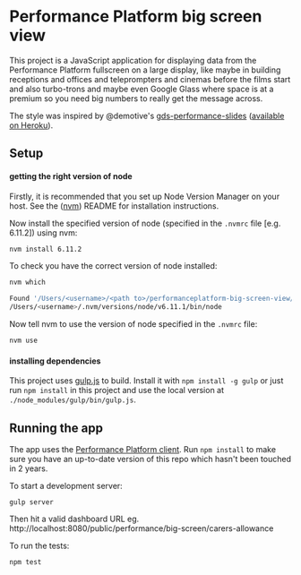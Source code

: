 # Performance Platform big screen view

This project is a JavaScript application for displaying data from
the Performance Platform fullscreen on a large display, like maybe in building receptions and offices and teleprompters and cinemas before the films start and also turbo-trons and maybe even Google Glass where space is at a premium so you need big numbers to really get the message across.

The style was inspired by @demotive's [gds-performance-slides](https://github.com/Demotive/gds-performance-slides) ([available on Heroku](https://gds-screens-slides.herokuapp.com/)).

## Setup

#### getting the right version of node

Firstly, it is recommended that you set up Node Version Manager on your host. See the ([nvm]) README for installation instructions.

[nvm]: https://github.com/creationix/nvm

Now install the specified version of node (specified in the `.nvmrc` file [e.g. 6.11.2]) using nvm:

```bash
nvm install 6.11.2
```

To check you have the correct version of node installed:

```bash
nvm which

Found '/Users/<username>/<path to>/performanceplatform-big-screen-view/.nvmrc' with version <6.11.2>
/Users/<username>/.nvm/versions/node/v6.11.1/bin/node
```

Now tell nvm to use the version of node specified in the `.nvmrc` file:

```bash
nvm use
```

#### installing dependencies

This project uses [gulp.js][gulp] to build. Install it with `npm install -g gulp` or just run
`npm install` in this project and use the local version at `./node_modules/gulp/bin/gulp.js`.

[gulp]: http://gulpjs.com/

## Running the app

The app uses the [Performance Platform client](https://github.com/alphagov/performanceplatform-client.js). Run `npm install` to make sure you have an up-to-date version of this repo which hasn't been touched in 2 years.

To start a development server:

```
gulp server
```

Then hit a valid dashboard URL eg. http://localhost:8080/public/performance/big-screen/carers-allowance

To run the tests:

```
npm test
```
